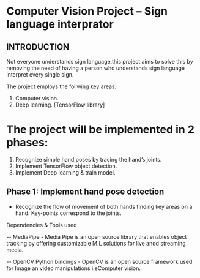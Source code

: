 # Computer Vision Project – Sign language interprator

## INTRODUCTION

Not everyone understands sign language,this project aims to solve this by removing the need of having a person who understands sign language interpret every single sign.

The project employs the follwing key areas:
1. Computer vision.
2. Deep learning. [TensorFlow library]

# The project will be implemented in 2 phases:
1. Recognize simple hand poses by tracing the hand’s joints.
2. Implement TensorFlow object detection.
3. Implement Deep learning & train model.

## Phase 1: Implement hand pose detection
- Recognize the flow of movement of both hands finding key areas on a hand. Key-points correspond to the joints.

Dependencies & Tools used

-- MediaPipe - Media Pipe is an open source library that enables object tracking by offering customizable M.L solutions for live andd streaming media.

-- OpenCV Python bindings - OpenCV is an open source framework used for Image an video manipulations i.eComputer vision.

